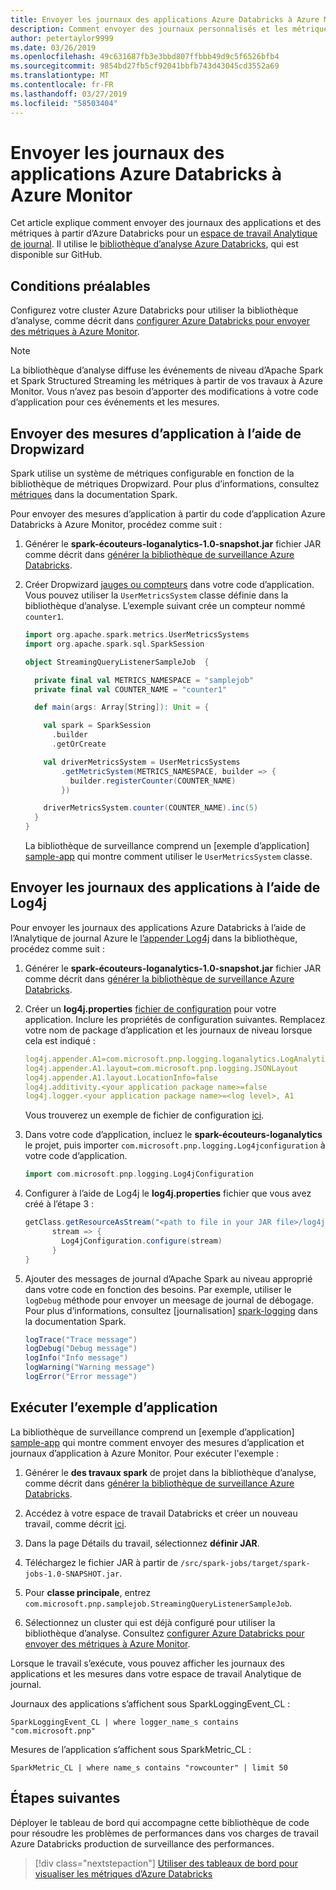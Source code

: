 ```yaml
---
title: Envoyer les journaux des applications Azure Databricks à Azure Monitor
description: Comment envoyer des journaux personnalisés et les métriques à partir d’Azure Databricks à Azure Monitor
author: petertaylor9999
ms.date: 03/26/2019
ms.openlocfilehash: 49c631687fb3e3bbd807ffbbb49d9c5f6526bfb4
ms.sourcegitcommit: 9854bd27fb5cf92041bbfb743d43045cd3552a69
ms.translationtype: MT
ms.contentlocale: fr-FR
ms.lasthandoff: 03/27/2019
ms.locfileid: "58503404"
---
```

# <a name="send-azure-databricks-application-logs-to-azure-monitor"></a>Envoyer les journaux des applications Azure Databricks à Azure Monitor

Cet article explique comment envoyer des journaux des applications et des métriques à partir d’Azure Databricks pour un [espace de travail Analytique de journal](/azure/azure-monitor/platform/manage-access). Il utilise le [bibliothèque d’analyse Azure Databricks](https://github.com/mspnp/spark-monitoring), qui est disponible sur GitHub.

## <a name="prerequisites"></a>Conditions préalables

Configurez votre cluster Azure Databricks pour utiliser la bibliothèque d’analyse, comme décrit dans [configurer Azure Databricks pour envoyer des métriques à Azure Monitor][config-cluster].

> [!NOTE]
> La bibliothèque d’analyse diffuse les événements de niveau d’Apache Spark et Spark Structured Streaming les métriques à partir de vos travaux à Azure Monitor. Vous n’avez pas besoin d’apporter des modifications à votre code d’application pour ces événements et les mesures.

## <a name="send-application-metrics-using-dropwizard"></a>Envoyer des mesures d’application à l’aide de Dropwizard

Spark utilise un système de métriques configurable en fonction de la bibliothèque de métriques Dropwizard. Pour plus d’informations, consultez [métriques](https://spark.apache.org/docs/latest/monitoring.html#metrics) dans la documentation Spark.

Pour envoyer des mesures d’application à partir du code d’application Azure Databricks à Azure Monitor, procédez comme suit :

1. Générer le **spark-écouteurs-loganalytics-1.0-snapshot.jar** fichier JAR comme décrit dans [générer la bibliothèque de surveillance Azure Databricks][build-lib].

1. Créer Dropwizard [jauges ou compteurs](https://metrics.dropwizard.io/4.0.0/manual/core.html) dans votre code d’application. Vous pouvez utiliser la `UserMetricsSystem` classe définie dans la bibliothèque d’analyse. L’exemple suivant crée un compteur nommé `counter1`.

    ```Scala
    import org.apache.spark.metrics.UserMetricsSystems
    import org.apache.spark.sql.SparkSession

    object StreamingQueryListenerSampleJob  {

      private final val METRICS_NAMESPACE = "samplejob"
      private final val COUNTER_NAME = "counter1"

      def main(args: Array[String]): Unit = {

        val spark = SparkSession
          .builder
          .getOrCreate

        val driverMetricsSystem = UserMetricsSystems
            .getMetricSystem(METRICS_NAMESPACE, builder => {
              builder.registerCounter(COUNTER_NAME)
            })

        driverMetricsSystem.counter(COUNTER_NAME).inc(5)
      }
    }
    ```

    La bibliothèque de surveillance comprend un [exemple d’application] [ sample-app] qui montre comment utiliser le `UserMetricsSystem` classe.

## <a name="send-application-logs-using-log4j"></a>Envoyer les journaux des applications à l’aide de Log4j

Pour envoyer les journaux des applications Azure Databricks à l’aide de l’Analytique de journal Azure le [l’appender Log4j](https://logging.apache.org/log4j/2.x/manual/appenders.html) dans la bibliothèque, procédez comme suit :

1. Générer le **spark-écouteurs-loganalytics-1.0-snapshot.jar** fichier JAR comme décrit dans [générer la bibliothèque de surveillance Azure Databricks][build-lib].

1. Créer un **log4j.properties** [fichier de configuration](https://logging.apache.org/log4j/2.x/manual/configuration.html) pour votre application. Inclure les propriétés de configuration suivantes. Remplacez votre nom de package d’application et les journaux de niveau lorsque cela est indiqué :

    ```YAML
    log4j.appender.A1=com.microsoft.pnp.logging.loganalytics.LogAnalyticsAppender
    log4j.appender.A1.layout=com.microsoft.pnp.logging.JSONLayout
    log4j.appender.A1.layout.LocationInfo=false
    log4j.additivity.<your application package name>=false
    log4j.logger.<your application package name>=<log level>, A1
    ```

    Vous trouverez un exemple de fichier de configuration [ici][log4j.properties].

1. Dans votre code d’application, incluez le **spark-écouteurs-loganalytics** le projet, puis importer `com.microsoft.pnp.logging.Log4jconfiguration` à votre code d’application.

    ```Scala
    import com.microsoft.pnp.logging.Log4jConfiguration
    ```

1. Configurer à l’aide de Log4j le **log4j.properties** fichier que vous avez créé à l’étape 3 :

    ```Scala
    getClass.getResourceAsStream("<path to file in your JAR file>/log4j.properties")) {
          stream => {
            Log4jConfiguration.configure(stream)
          }
    }
    ```

1. Ajouter des messages de journal d’Apache Spark au niveau approprié dans votre code en fonction des besoins. Par exemple, utiliser le `logDebug` méthode pour envoyer un meesage de journal de débogage. Pour plus d’informations, consultez [journalisation] [ spark-logging] dans la documentation Spark.

    ```Scala
    logTrace("Trace message")
    logDebug("Debug message")
    logInfo("Info message")
    logWarning("Warning message")
    logError("Error message")
    ```

## <a name="run-the-sample-application"></a>Exécuter l’exemple d’application

La bibliothèque de surveillance comprend un [exemple d’application] [ sample-app] qui montre comment envoyer des mesures d’application et journaux d’application à Azure Monitor. Pour exécuter l'exemple :

1. Générer le **des travaux spark** de projet dans la bibliothèque d’analyse, comme décrit dans [générer la bibliothèque de surveillance Azure Databricks][build-lib].

1. Accédez à votre espace de travail Databricks et créer un nouveau travail, comme décrit [ici](https://docs.azuredatabricks.net/user-guide/jobs.html#create-a-job).

1. Dans la page Détails du travail, sélectionnez **définir JAR**.

1. Téléchargez le fichier JAR à partir de `/src/spark-jobs/target/spark-jobs-1.0-SNAPSHOT.jar`.

1. Pour **classe principale**, entrez `com.microsoft.pnp.samplejob.StreamingQueryListenerSampleJob`.

1. Sélectionnez un cluster qui est déjà configuré pour utiliser la bibliothèque d’analyse. Consultez [configurer Azure Databricks pour envoyer des métriques à Azure Monitor][config-cluster].

Lorsque le travail s’exécute, vous pouvez afficher les journaux des applications et les mesures dans votre espace de travail Analytique de journal.

Journaux des applications s’affichent sous SparkLoggingEvent_CL :

```Kusto
SparkLoggingEvent_CL | where logger_name_s contains "com.microsoft.pnp"
```

Mesures de l’application s’affichent sous SparkMetric_CL :

```Kusto
SparkMetric_CL | where name_s contains "rowcounter" | limit 50
```

## <a name="next-steps"></a>Étapes suivantes

Déployer le tableau de bord qui accompagne cette bibliothèque de code pour résoudre les problèmes de performances dans vos charges de travail Azure Databricks production de surveillance des performances.

> [!div class="nextstepaction"]
> [Utiliser des tableaux de bord pour visualiser les métriques d’Azure Databricks](./dashboards.md)

<!-- links -->

[build-lib]: ./configure-cluster.md##build-the-azure-databricks-monitoring-library
[config-cluster]: ./configure-cluster.md
[log4j.properties]: https://github.com/mspnp/spark-monitoring/blob/master/src/spark-jobs/src/main/resources/com/microsoft/pnp/samplejob/log4j.properties
[sample-app]: https://github.com/mspnp/spark-monitoring/tree/master/src/spark-jobs
[spark-logging]: https://spark.apache.org/docs/2.3.0/api/java/org/apache/spark/internal/Logging.html